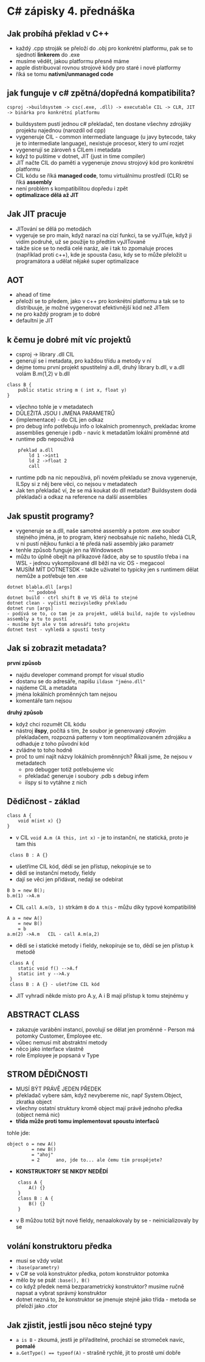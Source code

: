 # C# zápisky 4. přednáška

## Jak probíhá překlad v C++
* každý .cpp stroják se přeloží do .obj pro konkrétní platformu, pak se to sjednotí **linkerem** do .exe
* musíme vědět, jakou platformu přesně máme
* apple distribuoval rovnou strojové kódy pro staré i nové platformy
* říká se tomu **nativní/unmanaged code**


## jak funguje v c# zpětná/dopředná kompatibilita?
```
csproj ->buildsystem -> csc(.exe, .dll) -> executable CIL -> CLR, JIT -> binárka pro konkrétní platformu
```
* buildsystem pustí jednou c# překladač, ten dostane všechny zdrojáky projektu najednou (narozdíl od cpp)
* vygeneruje CIL - common intermediate language (u javy bytecode, taky je to intermediate language), nexistuje procesor, který to umí rozjet
* vygenerují se zároveň s CILem i metadata
* když to puštíme v dotnet, JIT (just in time compiler)
* JIT načte CIL do paměti a vygeneruje znovu strojový kód pro konkrétní platformu
* CIL kódu se říká **managed code**, tomu virtuálnímu prostředí (CLR) se říká **assembly**
* není problém s kompatibilitou dopředu i zpět
* **optimalizace dělá až JIT**

## Jak JIT pracuje
* JITování se dělá po metodách
* vygeruje se pro main, když narazí na cizí funkci, ta se vyJITuje, když ji vidím podruhé, už se použije to předtím vyJITované
* takže sice se to nedlá celé naráz, ale i tak to zpomaluje proces (například proti c++), kde je spousta času, kdy se to může přeložit u programátora a udělat nějaké super optimalizace

## AOT
* ahead of time
* přeloží se to předem, jako v c++ pro konkrétní platformu a tak se to distribuuje, je možné vygenerovat efektivnější kód než JITem
* ne pro každý program je to dobré
* defaultní je JIT

## k čemu je dobré mít víc projektů
* csproj -> library .dll CIL 
* generují se i metadata, pro každou třídu a metody v ní
* dejme tomu první projekt spustitelný a.dll, druhý library b.dll, v a.dll volám B.m(1,2)
    v b.dll
```
class B {
    public static string m ( int x, float y) 
}                                           
```
* všechno tohle je v metadatech
* DŮLEŽITÁ JSOU I JMÉNA PARAMETRŮ
* {implementace} - do CIL jen odkaz
* pro debug info potřebuju info o lokalnich promennych, prekladac krome assemblies generuje i pdb - navíc k metadatům lokální proměnné atd
* runtime pdb nepoužívá
```
    překlad a.dll                                   
        ld 1 ->int1
        ld 2 ->float 2
        call
```
* runtime pdb na nic nepoužívá, při novém překladu se znova vygeneruje, ILSpy si z něj bere věci, co nejsou v metadatech
* Jak ten překladač ví, že se má koukat do dll metadat? Buildsystem dodá překladači a odkaz na reference na další assemblies

## Jak spustit programy?
* vygeneruje se a.dll, naše samotné assembly a potom .exe soubor stejného jména, je to program, který neobsahuje nic našeho, hledá CLR, v ní pustí nějkou funkci a té předá naši assembly jako parametr
* tenhle způsob funguje jen na Windowsech
* můžu to úplně obejít na příkazové řádce, aby se to spustilo třeba i na WSL - jednou vykompilované dll běží na víc OS - megacool
* MUSÍM MÍT DOTNETSDK - takže uživatel to typicky jen s runtimem dělat nemůže a potřebuje ten .exe
```
dotnet blabla.dll [args]
        ^^ podobně 
dotnet build - ctrl shift B ve VS dělá to stejné
dotnet clean - vyčistí mezivýsledky překladu
dotnet run [args]
- podívá se to, co tam je za projekt, udělá build, najde to výslednou assembly a tu to pustí
- musíme být ale v tom adresáři toho projektu
dotnet test - vyhledá a spustí testy
```

## Jak si zobrazit metadata?
**první způsob**
* najdu developer command prompt for visual studio
* dostanu se do adresáře, napíšu `ildasm "jméno.dll"` 
* najdeme CIL a metadata
* jména lokálních proměnných tam nejsou
* komentáře tam nejsou

**druhý způsob**
* když chci rozumět CIL kódu
* nástroj **ilspy**, počítá s tím, že soubor je generovaný c#ovým překladačem, rozpozná patterny v tom neoptimalizovaném zdrojáku a odhaduje z toho původní kód
* zvládne to toho hodně
* proč to umí najít názvy lokálních proměnných? Říkali jsme, že nejsou v metadatech
    * pro debugger totiž potřebujeme víc
    * překladač generuje i soubory .pdb s debug infem
    * ilspy si to vytáhne z nich

## Dědičnost - základ
```
class A {
    void m(int x) {} 
}
```
* v CIL `void A.m (A this, int x)` - je to instanční, ne statická, proto je tam this
```
 class B : A {} 
```
* ušetříme CIL kód, dědí se jen přístup, nekopíruje se to
* dědí se instanční metody, fieldy
* dají se věci jen přidávat, nedají se odebírat
```
B b = new B();
b.m(1) ->A.m    
```
* CIL `call A.m(b, 1)` strkám `B` do `A this` - můžu díky typové kompatibilitě
```
A a = new A()
    = new B()
    = b
a.m(2) ->A.m   CIL - call A.m(a,2)
```

* dědí se i statické metody i fieldy, nekopíruje se to, dědí se jen přístup k metodě
```
 class A {
    static void f() -->A.f
    static int y -->A.y
 } 
 class B : A {} - ušetříme CIL kód
```

* JIT vyhradí někde místo pro A.y, A i B mají přístup k tomu stejnému y


## ABSTRACT CLASS 
* zakazuje varábění instancí, povolují se dělat jen proměnné - Person má potomky Customer, Employee etc.
* vůbec nemusí mít abstraktní metody
* něco jako interface vlastně
* role Employee je popsaná v Type


## STROM DĚDIČNOSTI 
* MUSÍ BÝT PRÁVĚ JEDEN PŘEDEK 
* překladač vybere sám, když nevybereme nic, např System.Object, zkratka object
* všechny ostatní struktury kromě object mají právě jednoho předka (object nemá nic)
* **třída může proti tomu implementovat spoustu interfaců**

tohle jde:
```
object o = new A()
         = new B()
         = "ahoj"
         = 2      ano, jde to... ale čemu tím prospějete?
```

* **KONSTRUKTORY SE NIKDY NEDĚDÍ**
```
    class A {
        A() {}
    }
    class B : A {
        B() {}
    }
```
* v B můžou totiž být nové fieldy, nenaalokovaly by se - neinicializovaly by se

## volání konstruktoru předka
* musí se vždy volat
* `:base(parametry)`
* v C# se volá konstruktor předka, potom konstruktor potomka
* mělo by se psát `:base(), B()`
* co když předek nemá bezparametrický konstruktor? musíme ručně napsat a vybrat správný konstruktor
* dotnet nezná to, že konstruktor se jmenuje stejně jako třída - metoda se přeloží jako .ctor

## Jak zjistit, jestli jsou něco stejné typy
* `a is B` - zkoumá, jestli je přiřaditelné, prochází se stromeček navíc, **pomalé**
* `a.GetType() == typeof(A)` - strašně rychlé, jit to prostě umí dobře


